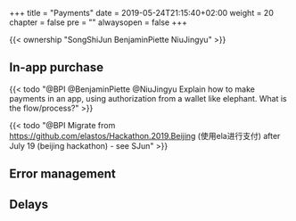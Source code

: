 +++
title = "Payments"
date = 2019-05-24T21:15:40+02:00
weight = 20
chapter = false
pre = ""
alwaysopen = false
+++

{{< ownership "SongShiJun BenjaminPiette NiuJingyu" >}}

## In-app purchase

{{< todo "@BPI @BenjaminPiette @NiuJingyu Explain how to make payments in an app, using authorization from a wallet like elephant. What is the flow/process?" >}}

{{< todo "@BPI Migrate from https://github.com/elastos/Hackathon.2019.Beijing (使用ela进行支付) after July 19 (beijing hackathon) - see SJun" >}}

## Error management

## Delays